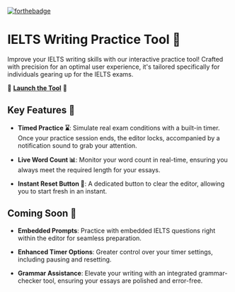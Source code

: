 [![forthebadge](https://forthebadge.com/images/badges/made-with-javascript.svg)](https://forthebadge.com)

# IELTS Writing Practice Tool 📝

Improve your IELTS writing skills with our interactive practice tool! Crafted with precision for an optimal user experience, it's tailored specifically for individuals gearing up for the IELTS exams.

🚀 [**Launch the Tool**](https://sunnypranay.github.io/ielts-writing-text-editor/) 🚀

## Key Features 🌟

- **Timed Practice ⌛**: Simulate real exam conditions with a built-in timer. Once your practice session ends, the editor locks, accompanied by a notification sound to grab your attention.

- **Live Word Count 📊**: Monitor your word count in real-time, ensuring you always meet the required length for your essays.

- **Instant Reset Button 🔄**: A dedicated button to clear the editor, allowing you to start fresh in an instant.

## Coming Soon 🚧

- **Embedded Prompts**: Practice with embedded IELTS questions right within the editor for seamless preparation.

- **Enhanced Timer Options**: Greater control over your timer settings, including pausing and resetting.

- **Grammar Assistance**: Elevate your writing with an integrated grammar-checker tool, ensuring your essays are polished and error-free.

